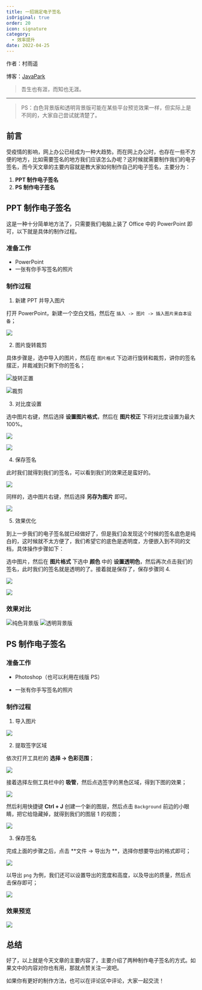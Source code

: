 ```yaml
---
title: 一招搞定电子签名
isOriginal: true
order: 20
icon: signature
category:
  - 效率提升
date: 2022-04-25
---
```


作者：村雨遥

博客：[JavaPark](https://cunyu1943.github.io/JavaPark)

> 吾生也有涯，而知也无涯。

---

> PS：白色背景版和透明背景版可能在某些平台预览效果一样，但实际上是不同的，大家自己尝试就清楚了。

## 前言

受疫情的影响，网上办公已经成为一种大趋势。而在网上办公时，也存在一些不方便的地方，比如需要签名的地方我们应该怎么办呢？这时候就需要制作我们的电子签名，而今天文章的主要内容就是教大家如何制作自己的电子签名，主要分为：

1.  **PPT 制作电子签名**
2.  **PS 制作电子签名**

## PPT 制作电子签名

这是一种十分简单地方法了，只需要我们电脑上装了 Office 中的 PowerPoint 即可，以下就是具体的制作过程。

### 准备工作

- PowerPoint
- 一张有你手写签名的照片

### 制作过程

1.  新建 PPT 并导入图片

打开 PowerPoint，新建一个空白文档，然后在 `插入 -> 图片 -> 插入图片来自本设备`；

![](https://img-blog.csdnimg.cn/img_convert/d6d39e83a478354b87d7eeb3749ec90c.png)

2.  图片旋转裁剪

具体步骤是，选中导入的图片，然后在 `图片格式` 下边进行旋转和裁剪，讲你的签名摆正，并裁减到只剩下你的签名；

![旋转正置](https://img-blog.csdnimg.cn/img_convert/a75e1f7a2f6fe352430e4047c01fedd7.png)

![裁剪](https://img-blog.csdnimg.cn/img_convert/c6dd0a7af3094d241a747bb8e02a7e86.png)

3.  对比度设置

选中图片右键，然后选择 **设置图片格式**，然后在 **图片校正** 下将对比度设置为最大 100%。

![](https://img-blog.csdnimg.cn/img_convert/d275288f0d4535ad0485bfd044ae43a8.png)

![](https://img-blog.csdnimg.cn/img_convert/44a22e469329a2c03462581512ebffe2.png)

4.  保存签名

此时我们就得到我们的签名，可以看到我们的效果还是蛮好的。

![](https://img-blog.csdnimg.cn/img_convert/fad47686398ba51d821707dea848e0d5.png)

同样的，选中图片右键，然后选择 **另存为图片** 即可。

![](https://img-blog.csdnimg.cn/img_convert/26ccae17342aad7cefaa01f0911680b1.png)

5.  效果优化

到上一步我们的电子签名就已经做好了，但是我们会发现这个时候的签名底色是纯白的，这时候就不太方便了，我们希望它的底色是透明度，方便嵌入到不同的文档，具体操作步骤如下：

选中图片，然后在 **图片格式** 下选中 **颜色** 中的 **设置透明色**，然后再次点击我们的签名，此时我们的签名就是透明的了。接着就是保存了，保存步骤同 4.

![](https://img-blog.csdnimg.cn/img_convert/8edc0ce23795dabec68575155858bbab.png)

![](https://img-blog.csdnimg.cn/img_convert/917c8e6a122ab7418482fabab6bd77dc.png)

### 效果对比

![纯色背景版](https://img-blog.csdnimg.cn/img_convert/d5d858644f8aca78e6208b5e5203c383.png)
![透明背景版](https://img-blog.csdnimg.cn/img_convert/fd92f95f135601b6bf3e51019a0d38ca.png)

## PS 制作电子签名

### 准备工作

- Photoshop（也可以利用在线版 PS）

- 一张有你手写签名的照片

### 制作过程

1.  导入图片

![](https://img-blog.csdnimg.cn/img_convert/821c128314f356fa733294a824859113.png)

2.  提取签字区域

依次打开工具栏的 **选择 -> 色彩范围**；

![](https://img-blog.csdnimg.cn/img_convert/8ac730969fec656e5f3f87d6fc2948fc.png)

接着选择左侧工具栏中的 **吸管**，然后点选签字的黑色区域，得到下图的效果；

![](https://img-blog.csdnimg.cn/img_convert/d313ec7fdaa00afd52b66906a7f8ca02.png)

然后利用快捷键 **Ctrl + J** 创建一个新的图层，然后点击 `Background` 前边的小眼睛，把它给隐藏掉，就得到我们的图层 1 的视图；

![](https://img-blog.csdnimg.cn/img_convert/e8a278084341f745c18011a8b027e8e3.png)

3.  保存签名

完成上面的步骤之后，点击 **文件 -> 导出为 **，选择你想要导出的格式即可；

![](https://img-blog.csdnimg.cn/img_convert/106487dea7ff428aa19fbfef8fb92c99.png)

以导出 `png` 为例，我们还可以设置导出的宽度和高度，以及导出的质量，然后点击保存即可；

![](https://img-blog.csdnimg.cn/img_convert/1ec9adeca00283b77e4da6b49359b38f.png)

### 效果预览

![](https://img-blog.csdnimg.cn/img_convert/9619137bd4d1a911fc740360c92946f6.png)

## 总结

好了，以上就是今天文章的主要内容了，主要介绍了两种制作电子签名的方式。如果文中的内容对你也有用，那就点赞关注一波吧。

如果你有更好的制作方法，也可以在评论区中评论，大家一起交流！